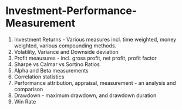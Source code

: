 # Investment-Performance-Measurement



1. Investment Returns - Various measures incl. time weighted, money weighted, various compounding methods.
2. Volatility, Variance and Downside deviation
3. Profit meausures - incl. gross profit, net profit, profit factor
4. Sharpe vs Calmar vs Sortino Ratios
5. Alpha and Beta measurements
6. Correlation statistics
7. Performance attribution, appraisal, measurement - an analysis and comparison
8. Drawdown - maximum drawdown, and drawdown duration
9. Win Rate
